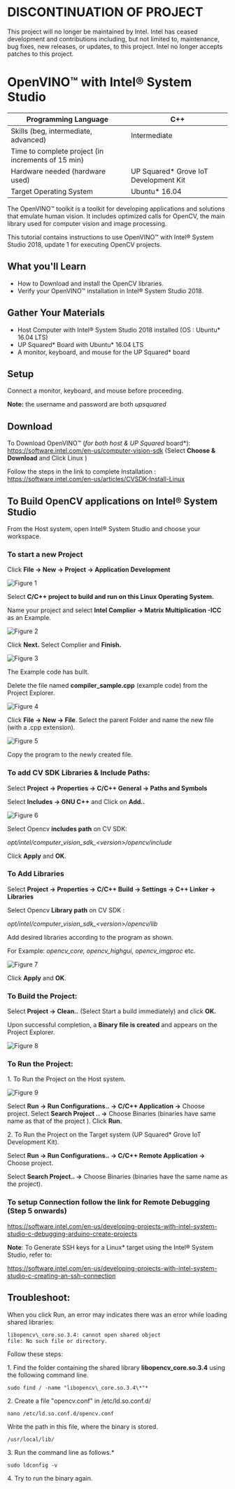 # DISCONTINUATION OF PROJECT #
This project will no longer be maintained by Intel.
Intel has ceased development and contributions including, but not limited to, maintenance, bug fixes, new releases, or updates, to this project.
Intel no longer accepts patches to this project.
# OpenVINO™ with Intel® System Studio

| Programming Language |  C++ |
| --- | --- |
| Skills (beg, intermediate, advanced) |  Intermediate |
| Time to complete project (in increments of 15 min) |   |
| Hardware needed (hardware used) | UP Squared* Grove IoT Development Kit |
| Target Operating System | Ubuntu* 16.04  |

The OpenVINO™ toolkit is a toolkit for developing applications and solutions that emulate human vision. It
includes optimized calls for OpenCV, the main library used for computer vision and image processing.

This tutorial contains instructions to use OpenVINO™ with Intel® System Studio 2018, update 1 for executing OpenCV projects.

## What you'll Learn

-   How to Download and install the OpenCV libraries.
-   Verify your OpenVINO™ installation in Intel® System Studio 2018.

## Gather Your Materials

-   Host Computer with Intel® System Studio 2018 installed (OS : Ubuntu* 16.04 LTS)
-   UP Squared* Board with Ubuntu* 16.04 LTS
-   A monitor, keyboard, and mouse for the UP Squared* board

## Setup

Connect a monitor, keyboard, and mouse before proceeding.

**Note:** the username and password are both *upsquared*

## Download
To Download OpenVINO™ (*for both host & UP Squared* board*):
<https://software.intel.com/en-us/computer-vision-sdk> 
(Select **Choose & Download** and Click Linux )

Follow the steps in the link to complete Installation :
<https://software.intel.com/en-us/articles/CVSDK-Install-Linux>


## To Build OpenCV applications on Intel® System Studio

From the Host system, open Intel® System Studio and choose your workspace.

### To start a new Project 
Click **File -&gt; New -&gt; Project -&gt; Application Development**

![Figure 1](./images/figure1.png)

Select **C/C++ project to build and run on this Linux Operating System.**

Name your project and select **Intel Complier -&gt; Matrix Multiplication -ICC** as an Example.

![Figure 2](./images/figure2.png)

Click **Next.** Select Complier and **Finish.**

![Figure 3](./images/figure3.png)

The Example code has built.

Delete the file named **compiler\_sample.cpp** (example code) from the Project Explorer.

![Figure 4](./images/figure4.png)

Click **File -&gt; New -&gt; File**. Select the parent Folder and name the new file (with a .cpp extension).

![Figure 5](./images/figure5.png)

Copy the program to the newly created file.

### To add CV SDK Libraries & Include Paths:

Select **Project -&gt; Properties -&gt; C/C++ General -&gt; Paths and Symbols**

Select **Includes -&gt; GNU C++** and Click on **Add..**

![Figure 6](./images/figure6.png)

Select Opencv **includes path** on CV SDK:

*opt/intel/computer\_vision\_sdk\_&lt;version&gt;/opencv/include*

Click **Apply** and **OK**.

### To Add Libraries

Select **Project -&gt; Properties -&gt; C/C++ Build -&gt; Settings -&gt; C++ Linker -&gt; Libraries**

Select Opencv **Library path** on CV SDK :

   *opt/intel/computer\_vision\_sdk\_&lt;version&gt;/opencv/lib*

   Add desired libraries according to the program as shown.

   For Example: *opencv\_core, opencv\_highgui, opencv\_imgproc* etc.

![Figure 7](./images/figure7.png)

Click **Apply** and **OK**.

### To Build the Project:

Select **Project -&gt; Clean..** (Select Start a build immediately) and click **OK.**

Upon successful completion, a **Binary file is created** and appears on the Project Explorer.

![Figure 8](./images/figure8.png)

### To Run the Project:

1\. To Run the Project on the Host system.

![Figure 9](./images/figure9.png)

   Select **Run -&gt; Run Configurations.. -&gt; C/C++ Application -&gt;**
   Choose project. Select **Search Project .. -&gt;** Choose Binaries (binaries have same name as that of the project ). Click **Run.**

2\. To Run the Project on the Target system (UP Squared* Grove IoT Development Kit).

   Select **Run -&gt; Run Configurations.. -&gt; C/C++ Remote Application -&gt;** Choose project.

   Select **Search Project.. -&gt;** Choose Binaries (binaries have the same name as the project).

### To setup Connection follow the link for Remote Debugging (Step 5 onwards)

<https://software.intel.com/en-us/developing-projects-with-intel-system-studio-c-debugging-arduino-create-projects>

**Note**: To Generate SSH keys for a Linux* target using the Intel® System Studio, refer to:

<https://software.intel.com/en-us/developing-projects-with-intel-system-studio-c-creating-an-ssh-connection>

## Troubleshoot:

When you click Run, an error may indicates there was an error while loading shared libraries: 

    libopencv\_core.so.3.4: cannot open shared object
    file: No such file or directory.

Follow these steps:

1\. Find the folder containing the shared library **libopencv\_core.so.3.4** using the following command line.

```sudo find / -name "libopencv\_core.so.3.4\*"* ```

2\. Create a file "opencv.conf" in /etc/ld.so.conf.d/

```nano /etc/ld.so.conf.d/opencv.conf```   

Write the path in this file, where the binary is stored.

```/usr/local/lib/```

3\. Run the command line as follows.*

```sudo ldconfig -v```

4\. Try to run the binary again.



